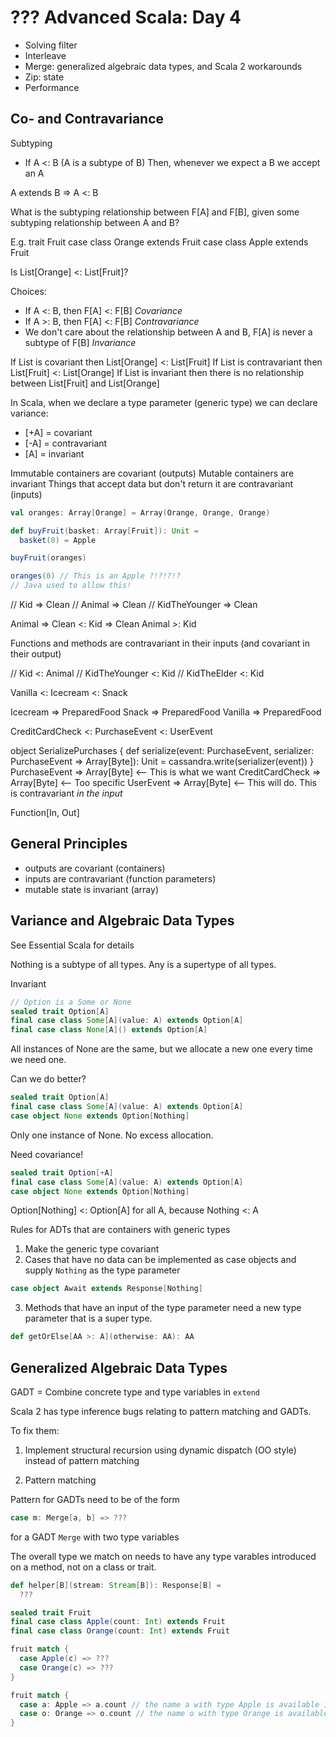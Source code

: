 # ??? Advanced Scala: Day 4

- Solving filter
- Interleave
- Merge: generalized algebraic data types, and Scala 2 workarounds
- Zip: state
- Performance

## Co- and Contravariance

Subtyping
- If A <: B (A is a subtype of B)
  Then, whenever we expect a B we accept an A
  
A extends B => A <: B

What is the subtyping relationship between F[A] and F[B], given some subtyping relationship between A and B?

E.g.
trait Fruit
case class Orange extends Fruit
case class Apple extends Fruit

Is List[Orange] <: List[Fruit]?


Choices:
- If A <: B, then F[A] <: F[B] *Covariance*
- If A >: B, then F[A] <: F[B] *Contravariance*
- We don't care about the relationship between A and B, F[A] is never a subtype of F[B] *Invariance*

If List is covariant then List[Orange] <: List[Fruit]
If List is contravariant then List[Fruit] <: List[Orange]
If List is invariant then there is no relationship between List[Fruit] and List[Orange]

In Scala, when we declare a type parameter (generic type) we can declare variance:
- [+A] = covariant
- [-A] = contravariant
- [A] = invariant

Immutable containers are covariant (outputs)
Mutable containers are invariant
Things that accept data but don't return it are contravariant (inputs)

```scala
val oranges: Array[Orange] = Array(Orange, Orange, Orange)

def buyFruit(basket: Array[Fruit]): Unit =
  basket(0) = Apple

buyFruit(oranges)

oranges(0) // This is an Apple ?!?!?!?
// Java used to allow this!
```

// Kid => Clean
// Animal => Clean
// KidTheYounger => Clean

Animal => Clean <: Kid => Clean
Animal >: Kid

Functions and methods are contravariant in their inputs (and covariant in their output)

// Kid <: Animal
// KidTheYounger <: Kid
// KidTheElder <: Kid

Vanilla <: Icecream <: Snack

Icecream => PreparedFood
Snack => PreparedFood
Vanilla => PreparedFood

CreditCardCheck <: PurchaseEvent <: UserEvent

object SerializePurchases {
  def serialize(event: PurchaseEvent, serializer: PurchaseEvent => Array[Byte]): Unit =
    cassandra.write(serializer(event))
}
PurchaseEvent => Array[Byte] <-- This is what we want
CreditCardCheck => Array[Byte] <-- Too specific
UserEvent => Array[Byte] <-- This will do. This is contravariant *in the input*

Function[In, Out]


## General Principles

- outputs are covariant (containers)
- inputs are contravariant (function parameters)
- mutable state is invariant (array)


## Variance and Algebraic Data Types

See Essential Scala for details

Nothing is a subtype of all types.
Any is a supertype of all types.

Invariant

```scala
// Option is a Some or None
sealed trait Option[A]
final case class Some[A](value: A) extends Option[A]
final case class None[A]() extends Option[A]

```

All instances of None are the same, but we allocate a new one every time we need one.

Can we do better?

```scala
sealed trait Option[A]
final case class Some[A](value: A) extends Option[A]
case object None extends Option[Nothing]
```

Only one instance of None. No excess allocation.

Need covariance!

```scala
sealed trait Option[+A]
final case class Some[A](value: A) extends Option[A]
case object None extends Option[Nothing]
```

Option[Nothing] <: Option[A] for all A, because Nothing <: A

Rules for ADTs that are containers with generic types
1. Make the generic type covariant
2. Cases that have no data can be implemented as case objects and supply `Nothing` as the type parameter
```scala
case object Await extends Response[Nothing]
```
3. Methods that have an input of the type parameter need a new type parameter that is a super type. 
```scala
def getOrElse[AA >: A](otherwise: AA): AA
```


## Generalized Algebraic Data Types

GADT = Combine concrete type and type variables in `extend`

Scala 2 has type inference bugs relating to pattern matching and GADTs.

To fix them:

1. Implement structural recursion using dynamic dispatch (OO style) instead of pattern matching

2. Pattern matching 

Pattern for GADTs need to be of the form

```scala
case m: Merge[a, b] => ???
```

for a GADT `Merge` with two type variables

The overall type we match on needs to have any type varables introduced on a method, not on a class or trait.

```scala
def helper[B](stream: Stream[B]): Response[B] =
  ???
```


```scala
sealed trait Fruit
final case class Apple(count: Int) extends Fruit
final case class Orange(count: Int) extends Fruit

fruit match {
  case Apple(c) => ???
  case Orange(c) => ???
}

fruit match {
  case a: Apple => a.count // the name a with type Apple is available in the RHS
  case o: Orange => o.count // the name o with type Orange is available in the RHS
}
```
